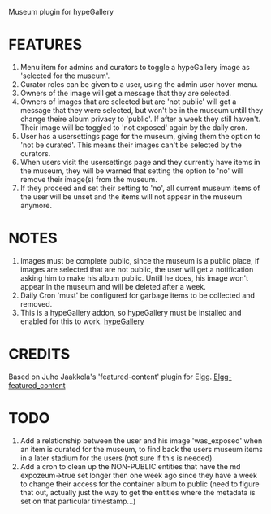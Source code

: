 Museum plugin for hypeGallery

FEATURES
========
1. Menu item for admins and curators to toggle a hypeGallery image as 'selected for the museum'.
2. Curator roles can be given to a user, using the admin user hover menu.
3. Owners of the image will get a message that they are selected.
4. Owners of images that are selected but are 'not public' will get a message that they were selected, but won't be in the museum untill they change theire album privacy to 'public'. If after a week they still haven't. Their image will be toggled to 'not exposed' again by the daily cron.
5. User has a usersettings page for the museum, giving them the option to 'not be curated'. This means their images can't be selected by the curators.
6. When users visit the usersettings page and they currently have items in the museum, they will be warned that setting the option to 'no' will remove their image(s) from the museum.
7. If they proceed and set their setting to 'no', all current museum items of the user will be unset and the items will not appear in the museum anymore.

NOTES
=====
1. Images must be complete public, since the museum is a public place, if images are selected that are not public, the user will get a notification asking him to make his album public.
Untill he does, his image won't appear in the museum and will be deleted after a week.
2. Daily Cron 'must' be configured for garbage items to be collected and removed.
3. This is a hypeGallery addon, so hypeGallery must be installed and enabled for this to work.
[hypeGallery](https://github.com/hypejunction/hypeGallery "hypeGallery")


CREDITS
=======
Based on Juho Jaakkola's 'featured-content' plugin for Elgg.
[Elgg-featured_content](https://github.com/juho-jaakkola/elgg-featured_content "Elgg-featured_content")

TODO
====
1. Add a relationship between the user and his image 'was_exposed' when an item is curated for the museum, to find back the users museum items in a later stadium for the users (not sure if this is needed).
2. Add a cron to clean up the NON-PUBLIC entities that have the md expozeum->true set longer then one week ago since they have a week to change their access for the container album to public (need to figure that out, actually just the way to get the entities where the metadata is set on that particular timestamp...)
